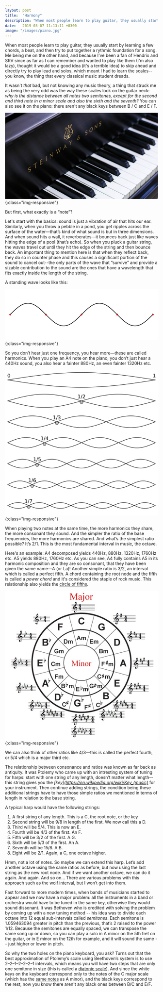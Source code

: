 ```yaml
---
layout: post
title:  "Harmony"
description: "When most people learn to play guitar, they usually start by learning a few chords, a beat, and then try to put together a rythmic foundation for a song. Me being me on the other hand, and because I've been a fan of Hendrix and SRV since as far as I can remember and wanted to play like them (I'm also lazy), thought it would be a good idea (it's a terrible idea) to skip ahead and directly try to play lead and solos, which meant I had to learn the scales--you know, the thing that every classical music student dreads."
date:   2019-03-07 11:13:11 +0300
image: "/images/piano.jpg"
---
```

When most people learn to play guitar, they usually start by learning a few chords, a beat, and then try to put together a rythmic foundation for a song. Me being me on the other hand, and because I've been a fan of Hendrix and SRV since as far as I can remember and wanted to play like them (I'm also lazy), thought it would be a good idea (it's a terrible idea) to skip ahead and directly try to play lead and solos, which meant I had to learn the scales--you know, the thing that every classical music student dreads.

It wasn't <i>that</i> bad, but not knowing any music theory, a thing that struck me as being the very odd was the way these scales look on the guitar neck: <i>why is the distance between all notes two semitones, except for the second and third note in a minor scale and also the sixth and the seventh?</i> You can also see it on the piano: there aren't any black keys between B / C and E / F.

![piano](/images/piano.jpg){:class="img-responsive"}

But first, what exactly is a “note”?

Let's start with the basics: sound is just a vibration of air that hits our ear. Similarly, when you throw a pebble in a pond, you get ripples across the surface of the water—that’s kind of what sound is but in three dimensions. And when sound hits a wall, it reverberates—it bounces back just like waves hitting the edge of a pool (that’s echo). So when you pluck a guitar string, the waves travel out until they hit the edge of the string and then bounce back. An important thing to mention here is that when they reflect back, they do so in counter phase and this causes a significant portion of the sound to cancel out--the only parts of the wave that “survive” and provide a sizable contribution to the sound are the ones that have a wavelength that fits exactly inside the length of the string.

A standing wave looks like this:

![standing-wave](/images/standing-wave.gif){:class="img-responsive"}

So you don’t hear just one frequency, you hear more—these are called harmonics. When you play an A4 note on the piano, you don’t just hear a 440Hz sound, you also hear a fainter 880Hz, an even fainter 1320Hz etc.

![harmonics](/images/harmonics.png){:class="img-responsive"}

When playing two notes at the same time, the more harmonics they share, the more consonant they sound. And the simpler the ratio of the base frequencies, the more harmonics are shared. And what’s the simplest ratio possible? It’s 2/1. This is the most fundamental interval in music, the octave.

Here's an example: A4 decomposed yields 440Hz, 880Hz, 1320Hz, 1760Hz etc. A5 yields 880Hz, 1760Hz etc. As you can see, A4 fully contains A5 in its harmonic composition and they are so consonant, that they have been given the same name—A (or La)! Another simple ratio is 3/2, an interval which is called a perfect fifth. A chord containing the root node and the fifth is called a *power chord* and it's considered the staple of rock music. This relationship also yields the [circle of fifths](https://en.wikipedia.org/wiki/Circle_of_fifths).

![fifths](/images/fifths.jpeg){:class="img-responsive"}

We can also think of other ratios like 4/3—this is called the perfect fourth, or 5/4 which is a major third etc. 

The relationship between consonance and ratios was known as far back as antiquity. It was Ptolemy who came up with an intresting system of tuning for harps: start with one string of any length, doesn’t matter what length--this string gives you the *[key](https://en.wikipedia.org/wiki/Key_(music)* for your instrument. Then continue adding strings, the condition being these additional strings have to have those simple ratios we mentioned in terms of length in relation to the base string. 

A typical harp would have the following strings:

1. A first string of any length. This is a C, the root note, or the key
2. Second string will be 9/8 in length of the first. We now call this a D.
3. Third will be 5/4. This is now an E.
4. Fourth will be 4/3 of the first. An F.
5. Fifth will be 3/2 of the first. A G.
6. Sixth will be 5/3 of the first. An A.
7. Seventh will be 15/8. A B.
8. Eight will be 2/1. Again, a C, one octave higher.

Hmm, not a lot of notes. So maybe we can extend this harp. Let’s add another octave using the same ratios as before, but now using the last string as the new root node. And if we want another octave, we can do it again. And again. And so on... There are various problems with this approach such as the [wolf interval](https://en.wikipedia.org/wiki/Wolf_interval), but I won’t get into them.

Fast forward to more modern times, when bands of musicians started to appear and we now have a major problem: all the instruments in a band or orchestra would have to be tuned in the same key, otherwise they would sound dissonant. It was Bethoven who is credited with solving the problem by coming up with a new tuning method -- his idea was to divide each octave into 12 equal sub-intervals called *semitones*. Each semitone is 1.059463094 greater in pitch than the previous, that’s 2 raised to the power 1/12. Because the semitones are equally spaced, we can transpose the same song up or down, so you can play a solo in A minor on the 5th fret on the guitar, or in E minor on the 12th for example, and it will sound the same -- just higher or lower in pitch.

So why the two holes on the piano keyboard, you ask? Turns out that the best approximation of Ptolemy’s scale using Beethoven’s system is to use 2–2–1–2–2–2–1 intervals, which means you will have two steps that are only one semitone in size (this is called a [diatonic scale](https://en.wikipedia.org/wiki/Diatonic_scale)). And since the white keys on the keyboard correspond only to the notes of the C major scale (which has the [same notes](https://en.wikipedia.org/wiki/Relative_key) as A minor), and the black keys correspond to the rest, now you know there aren't any black ones between B/C and E/F. 